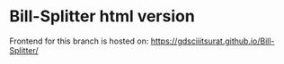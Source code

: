 # Bill-Splitter html version
Frontend for this branch is hosted on: https://gdsciiitsurat.github.io/Bill-Splitter/
